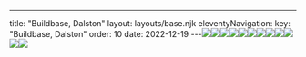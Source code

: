 ---
title: "Buildbase, Dalston"
layout: layouts/base.njk
eleventyNavigation:
  key: "Buildbase, Dalston"
  order: 10
date: 2022-12-19
---![](https://s3.eu-west-1.amazonaws.com/jessicaakerman.com/JAkerman-Buildbase-Shed-Colour-web.jpg)![](https://s3.eu-west-1.amazonaws.com/jessicaakerman.com/JAkerman-Buildbase-Shed.jpg)![](https://s3.eu-west-1.amazonaws.com/jessicaakerman.com/JAkerman-Buildbase-Vince-and-Glen-web.jpg)![](https://s3.eu-west-1.amazonaws.com/jessicaakerman.com/JAkerman-Buildbase-bricks-web.jpg)![](https://s3.eu-west-1.amazonaws.com/jessicaakerman.com/JAkerman-Buildbase-Truck-arm-wax-web.jpg)![](https://s3.eu-west-1.amazonaws.com/jessicaakerman.com/JAkerman-Buildbase-Truck-arm-web.jpg)![](https://s3.eu-west-1.amazonaws.com/jessicaakerman.com/JAkerman-Buildbase-sandbags-looking-out-to-Crossway-web.jpg)![](https://s3.eu-west-1.amazonaws.com/jessicaakerman.com/JAkerman-Buildbase-yard.jpg)![](https://s3.eu-west-1.amazonaws.com/jessicaakerman.com/1-Truck-busy-yard.jpg)![](http://images.squarespace-cdn.com/content/v1/570e284d4c2f85f6fd8df7c9/1494328127144-0GY7ODLZEVZIFM6M2JZ8/12-BB+watercolour.jpg)![](http://images.squarespace-cdn.com/content/v1/570e284d4c2f85f6fd8df7c9/1494328094635-8W7YJ022QPCU04TK339K/image-asset.jpeg/img.jpg)![](http://images.squarespace-cdn.com/content/v1/570e284d4c2f85f6fd8df7c9/1494328114010-19NQPF4RALKHSIO5290A/image-asset.jpeg/img.jpg)